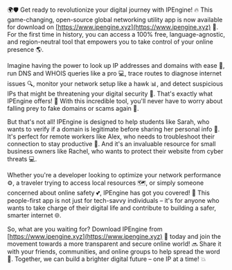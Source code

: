 🌍🛡️ Get ready to revolutionize your digital journey with IPEngine! 🔥 This game-changing, open-source global networking utility app is now available for download on [https://www.ipengine.xyz](https://www.ipengine.xyz) 📲. For the first time in history, you can access a 100% free, language-agnostic, and region-neutral tool that empowers you to take control of your online presence 🌎.

Imagine having the power to look up IP addresses and domains with ease 👀, run DNS and WHOIS queries like a pro 💻, trace routes to diagnose internet issues 🔍, monitor your network setup like a hawk 📊, and detect suspicious IPs that might be threatening your digital security 🚨. That's exactly what IPEngine offers! 🎉 With this incredible tool, you'll never have to worry about falling prey to fake domains or scams again 🚫.

But that's not all! IPEngine is designed to help students like Sarah, who wants to verify if a domain is legitimate before sharing her personal info 📝. It's perfect for remote workers like Alex, who needs to troubleshoot their connection to stay productive 💼. And it's an invaluable resource for small business owners like Rachel, who wants to protect their website from cyber threats 💻.

Whether you're a developer looking to optimize your network performance ⚙️, a traveler trying to access local resources 🗺️, or simply someone concerned about online safety 💕, IPEngine has got you covered! 🎉 This people-first app is not just for tech-savvy individuals – it's for anyone who wants to take charge of their digital life and contribute to building a safer, smarter internet 🌐.

So, what are you waiting for? Download IPEngine from [https://www.ipengine.xyz](https://www.ipengine.xyz) 📲 today and join the movement towards a more transparent and secure online world! 🔜 Share it with your friends, communities, and online groups to help spread the word 💬. Together, we can build a brighter digital future – one IP at a time! 💥